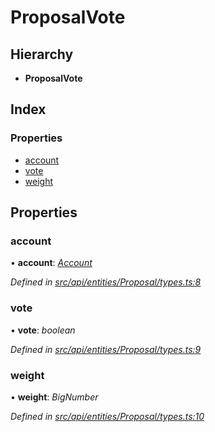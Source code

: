 # ProposalVote

## Hierarchy

* **ProposalVote**

## Index

### Properties

* [account](proposalvote.md#account)
* [vote](proposalvote.md#vote)
* [weight](proposalvote.md#weight)

## Properties

### account

• **account**: [_Account_](../classes/account.md)

_Defined in_ [_src/api/entities/Proposal/types.ts:8_](https://github.com/PolymathNetwork/polymesh-sdk/blob/7362b318/src/api/entities/Proposal/types.ts#L8)

### vote

• **vote**: _boolean_

_Defined in_ [_src/api/entities/Proposal/types.ts:9_](https://github.com/PolymathNetwork/polymesh-sdk/blob/7362b318/src/api/entities/Proposal/types.ts#L9)

### weight

• **weight**: _BigNumber_

_Defined in_ [_src/api/entities/Proposal/types.ts:10_](https://github.com/PolymathNetwork/polymesh-sdk/blob/7362b318/src/api/entities/Proposal/types.ts#L10)

